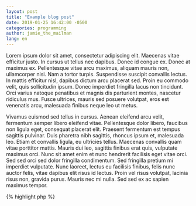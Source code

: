 ```yaml
---
layout: post
title: "Example blog post"
date: 2019-01-25 16:42:00 -0500
categories: programming
author: jamie_the_mailman
lang: en
---
```

Lorem ipsum dolor sit amet, consectetur adipiscing elit. Maecenas vitae efficitur justo. In cursus ut tellus nec dapibus. Donec id congue ex. Donec at maximus ex. Pellentesque vitae arcu maximus, aliquam mauris non, ullamcorper nisi. Nam a tortor turpis. Suspendisse suscipit convallis lectus. In mattis efficitur nisl, dapibus dictum arcu placerat sed. Proin eu commodo velit, quis sollicitudin ipsum. Donec imperdiet fringilla lacus non tincidunt. Orci varius natoque penatibus et magnis dis parturient montes, nascetur ridiculus mus. Fusce ultrices, mauris sed posuere volutpat, eros est venenatis arcu, malesuada finibus neque leo ut metus.

Vivamus euismod sed tellus in cursus. Aenean eleifend arcu velit, fermentum semper libero eleifend vitae. Pellentesque dolor libero, faucibus non ligula eget, consequat placerat elit. Praesent fermentum est tempus sagittis pulvinar. Duis pharetra nibh sagittis, rhoncus ipsum et, malesuada leo. Etiam et convallis ligula, eu ultricies tellus. Maecenas convallis quam vitae porttitor mattis. Mauris dui leo, sagittis finibus erat quis, vulputate maximus orci. Nunc sit amet enim et nunc hendrerit facilisis eget vitae orci. Sed sed orci sed dolor fringilla condimentum. Sed fringilla pretium mi imperdiet vulputate. Nunc laoreet, lectus eu facilisis finibus, felis nunc auctor felis, vitae dapibus elit risus id lectus. Proin vel risus volutpat, lacinia risus non, gravida purus. Mauris nec mi nulla. Sed sed ex ac sapien maximus tempor.

{% highlight php %}
<?php

echo 'Hello!';
{% endhighlight %}
